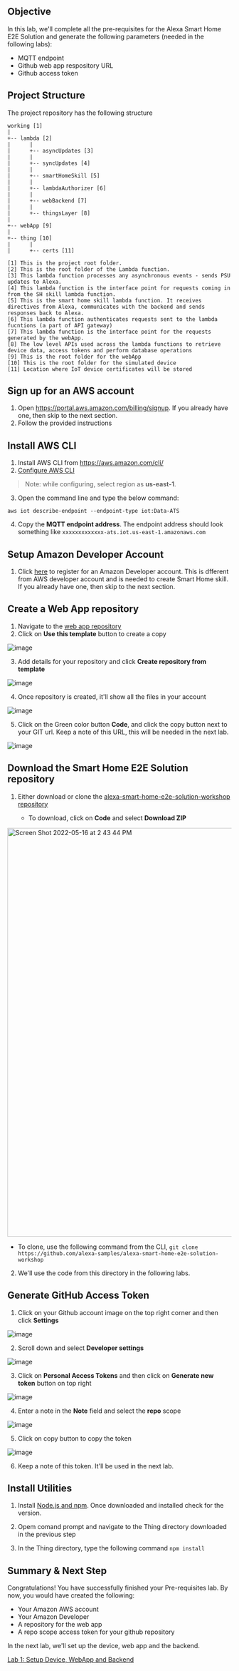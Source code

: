 ## Objective

In this lab, we'll complete all the pre-requisites for the Alexa Smart Home E2E Solution and generate the following parameters (needed in the following labs):

- MQTT endpoint
- Github web app respository URL
- Github access token

## Project Structure

The project repository has the following  structure

```
working [1]
|
+-- lambda [2]
|      |
|      +-- asyncUpdates [3]
|      |
|      +-- syncUpdates [4]
|      |
|      +-- smartHomeSkill [5]
|      |      
|      +-- lambdaAuthorizer [6]
|      |      
|      +-- webBackend [7]
|      |      
|      +-- thingsLayer [8]
|
+-- webApp [9]
|      
+-- thing [10]
|      |
|      +-- certs [11]

[1] This is the project root folder. 
[2] This is the root folder of the Lambda function.  
[3] This lambda function processes any asynchronous events - sends PSU updates to Alexa.
[4] This lambda function is the interface point for requests coming in from the SH skill lambda function. 
[5] This is the smart home skill lambda function. It receives directives from Alexa, communicates with the backend and sends responses back to Alexa.
[6] This lambda function authenticates requests sent to the lambda fucntions (a part of API gateway)
[7] This lambda function is the interface point for the requests generated by the webApp. 
[8] The low level APIs used across the lambda functions to retrieve device data, access tokens and perform database operations
[9] This is the root folder for the webApp
[10] This is the root folder for the simulated device
[11] Location where IoT device certificates will be stored
```


## Sign up for an AWS account

1. Open https://portal.aws.amazon.com/billing/signup. If you already have one, then skip to the next section.
2. Follow the provided instructions


## Install AWS CLI

1.	Install AWS CLI from https://aws.amazon.com/cli/
2.	[Configure AWS CLI](https://docs.aws.amazon.com/cli/latest/userguide/cli-configure-quickstart.html#cli-configure-quickstart-config)
> Note: while configuring, select region as **us-east-1**.
3.	Open the command line and type the below command:
```
aws iot describe-endpoint --endpoint-type iot:Data-ATS
```
4. Copy the **MQTT endpoint address**. The endpoint address should look something like `xxxxxxxxxxxxx-ats.iot.us-east-1.amazonaws.com`


## Setup Amazon Developer Account

1. Click [here](https://www.amazon.com/ap/register?clientContext=131-2644327-8903012&openid.identity=http%3A%2F%2Fspecs.openid.net%2Fauth%2F2.0%2Fidentifier_select&siteState=clientContext%3D131-5707077-1815966%2CsourceUrl%3Dhttps%253A%252F%252Fdeveloper.amazon.com%252Fsettings%252Fconsole%252Fhome%2Csignature%3DuNzCzFV0Pom1J7jlUAmGSIfpg9Mj3D&marketPlaceId=ATVPDKIKX0DER&language=en_US&pageId=amzn_developer_portal&openid.return_to=https%3A%2F%2Fdeveloper.amazon.com%2Fsettings%2Fconsole%2Fhome&prevRID=FM0JYMJSGFZK7RMBH1E8&openid.assoc_handle=mas_dev_portal&openid.mode=checkid_setup&prepopulatedLoginId=&failedSignInCount=0&openid.claimed_id=http%3A%2F%2Fspecs.openid.net%2Fauth%2F2.0%2Fidentifier_select&openid.ns=http%3A%2F%2Fspecs.openid.net%2Fauth%2F2.0) to register for an Amazon Developer account. This is dfferent from AWS developer account and is needed to create Smart Home skill. If you already have one, then skip to the next section.


## Create a Web App repository

1. Navigate to the [web app repository](https://github.com/alexa-labs/alexa-smart-home-e2e-solution-webapp)
2. Click on **Use this template** button to create a copy

![image](https://user-images.githubusercontent.com/83840078/167212660-cdb8eb1e-6936-4a4e-b22f-372d8adef391.png)

3. Add details for your repository and click **Create repository from template**

![image](https://user-images.githubusercontent.com/83840078/167212795-39104da7-ce02-4416-9690-20e68c00c725.png)

4. Once repository is created, it'll show all the files in your account

![image](https://user-images.githubusercontent.com/83840078/167212862-78d6371b-91eb-4d63-82f5-db615dd28953.png)

5. Click on the Green color button **Code**, and click the copy button next to your GIT url. Keep a note of this URL, this will be needed in the next lab.

![image](https://user-images.githubusercontent.com/83840078/167212990-a90d2fda-eaac-4e98-9bc8-342ffeb7d192.png)


## Download the Smart Home E2E Solution repository

1. Either download or clone the [alexa-smart-home-e2e-solution-workshop repository](https://github.com/alexa-samples/alexa-smart-home-e2e-solution-workshop)

   - To download, click on **Code** and select **Download ZIP**

<img width="917" alt="Screen Shot 2022-05-16 at 2 43 44 PM" src="https://user-images.githubusercontent.com/83840078/168724999-79926107-a002-496d-a5ba-fdd3ca598b40.png">


   - To clone, use the following command from the CLI, `git clone https://github.com/alexa-samples/alexa-smart-home-e2e-solution-workshop`

2. We'll use the code from this directory in the following labs.


## Generate GitHub Access Token

1. Click on your Github account image on the top right corner and then click **Settings**

![image](https://user-images.githubusercontent.com/83840078/167213429-ddede584-e8a6-4093-8589-7975212f2a16.png)

2. Scroll down and select **Developer settings**

![image](https://user-images.githubusercontent.com/83840078/167213454-cc5f849b-64e9-4718-9fff-1353450cdf47.png)

3. Click on **Personal Access Tokens** and then click on **Generate new token** button on top right

![image](https://user-images.githubusercontent.com/83840078/167213482-79be095c-a2b6-4a67-81f0-e5d14d6e2858.png)

4. Enter a note in the **Note** field and select the **repo** scope

![image](https://user-images.githubusercontent.com/83840078/167213505-d0912467-f5b0-4d1b-84c3-03c07be273dd.png)

5. Click on copy button to copy the token

![image](https://user-images.githubusercontent.com/83840078/167213525-1d78dba9-df29-485f-a843-85db46ca2851.png)

6. Keep a note of this token. It'll be used in the next lab.


## Install Utilities

1. Install [Node.js and npm](https://docs.npmjs.com/downloading-and-installing-node-js-and-npm). Once downloaded and installed check for the version.

2. Opem comand prompt and navigate to the Thing directory downloaded in the previous step

3. In the Thing directory, type the following command `npm install`


## Summary & Next Step

Congratulations! You have successfully finished your Pre-requisites lab. By now, you would have created the following:

- Your Amazon AWS account
- Your Amazon Developer
- A repository for the web app
- A repo scope access token for your github repository

In the next lab, we'll set up the device, web app and the backend. 

[Lab 1: Setup Device, WebApp and Backend](Lab%201.md) 
